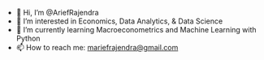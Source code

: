 - 👋 Hi, I’m @AriefRajendra
- 👀 I’m interested in Economics, Data Analytics, & Data Science
- 🌱 I’m currently learning Macroeconometrics and Machine Learning with Python
- 📫 How to reach me: mariefrajendra@gmail.com

<!---
AriefRajendra/AriefRajendra is a ✨ special ✨ repository because its `README.md` (this file) appears on your GitHub profile.
You can click the Preview link to take a look at your changes.
--->
